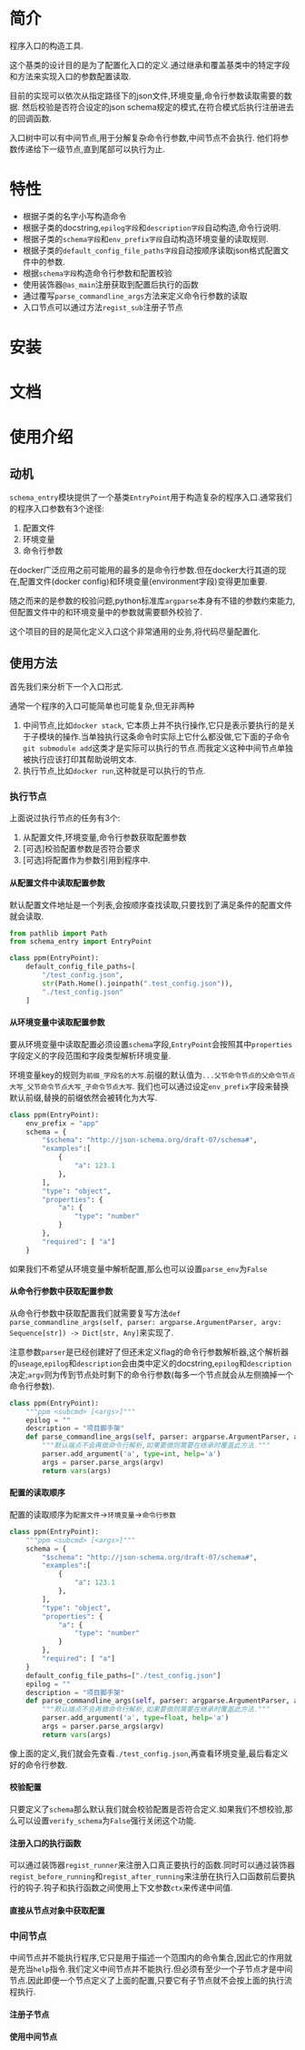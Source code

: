 # 简介

程序入口的构造工具.

这个基类的设计目的是为了配置化入口的定义.通过继承和覆盖基类中的特定字段和方法来实现入口的参数配置读取.

目前的实现可以依次从指定路径下的json文件,环境变量,命令行参数读取需要的数据.
然后校验是否符合设定的json schema规定的模式,在符合模式后执行注册进去的回调函数.

入口树中可以有中间节点,用于分解复杂命令行参数,中间节点不会执行.
他们将参数传递给下一级节点,直到尾部可以执行为止.

# 特性

+ 根据子类的名字小写构造命令
+ 根据子类的docstring,`epilog字段`和`description字段`自动构造,命令行说明.
+ 根据子类的`schema字段`和`env_prefix字段`自动构造环境变量的读取规则.
+ 根据子类的`default_config_file_paths字段`自动按顺序读取json格式配置文件中的参数.
+ 根据`schema字段`构造命令行参数和配置校验
+ 使用装饰器`@as_main`注册获取到配置后执行的函数
+ 通过覆写`parse_commandline_args`方法来定义命令行参数的读取
+ 入口节点可以通过方法`regist_sub`注册子节点

# 安装

# 文档

# 使用介绍

## 动机

`schema_entry`模块提供了一个基类`EntryPoint`用于构造复杂的程序入口.通常我们的程序入口参数有3个途径:

1. 配置文件
2. 环境变量
3. 命令行参数

在docker广泛应用之前可能用的最多的是命令行参数.但在docker大行其道的现在,配置文件(docker config)和环境变量(environment字段)变得更加重要.

随之而来的是参数的校验问题,python标准库`argparse`本身有不错的参数约束能力,但配置文件中的和环境变量中的参数就需要额外校验了.

这个项目的目的是简化定义入口这个非常通用的业务,将代码尽量配置化.

## 使用方法

首先我们来分析下一个入口形式.

通常一个程序的入口可能简单也可能复杂,但无非两种

1. 中间节点,比如`docker stack`, 它本质上并不执行操作,它只是表示要执行的是关于子模块的操作.当单独执行这条命令时实际上它什么都没做,它下面的子命令`git submodule add`这类才是实际可以执行的节点.而我定义这种中间节点单独被执行应该打印其帮助说明文本.
2. 执行节点,比如`docker run`,这种就是可以执行的节点.

### 执行节点

上面说过执行节点的任务有3个:

1. 从配置文件,环境变量,命令行参数获取配置参数
2. [可选]校验配置参数是否符合要求
3. [可选]将配置作为参数引用到程序中.

#### 从配置文件中读取配置参数

默认配置文件地址是一个列表,会按顺序查找读取,只要找到了满足条件的配置文件就会读取.

```python
from pathlib import Path
from schema_entry import EntryPoint

class ppm(EntryPoint):
    default_config_file_paths=[
        "/test_config.json",
        str(Path.Home().joinpath(".test_config.json")),
        "./test_config.json"
    ]

```

#### 从环境变量中读取配置参数

要从环境变量中读取配置必须设置`schema`字段,`EntryPoint`会按照其中`properties`字段定义的字段范围和字段类型解析环境变量.

环境变量key的规则为`前缀_字段名的大写`.前缀的默认值为`...父节命令节点的父命令节点大写_父节命令节点大写_子命令节点大写`.
我们也可以通过设定`env_prefix`字段来替换默认前缀,替换的前缀依然会被转化为大写.

```python
class ppm(EntryPoint):
    env_prefix = "app"
    schema = {
        "$schema": "http://json-schema.org/draft-07/schema#",
        "examples":[
            {
                "a": 123.1
            },
        ],
        "type": "object",
        "properties": {
            "a": {
                "type": "number"
            }
        },
        "required": [ "a"]
    }
```

如果我们不希望从环境变量中解析配置,那么也可以设置`parse_env`为`False`

#### 从命令行参数中获取配置参数

从命令行参数中获取配置我们就需要复写方法`def parse_commandline_args(self, parser: argparse.ArgumentParser, argv: Sequence[str]) -> Dict[str, Any]`来实现了.

注意参数`parser`是已经创建好了但还未定义flag的命令行参数解析器,这个解析器的`useage`,`epilog`和`description`会由类中定义的docstring,`epilog`和`description`决定;`argv`则为传到节点处时剩下的命令行参数(每多一个节点就会从左侧摘掉一个命令行参数).

```python
class ppm(EntryPoint):
    """ppm <subcmd> [<args>]"""
    epilog = ""
    description = "项目脚手架"
    def parse_commandline_args(self, parser: argparse.ArgumentParser, argv: Sequence[str]) -> Dict[str, Any]:
        """默认端点不会再做命令行解析,如果要做则需要在继承时覆盖此方法."""
        parser.add_argument('a', type=int, help='a')
        args = parser.parse_args(argv)
        return vars(args)
```

#### 配置的读取顺序

配置的读取顺序为`配置文件`->`环境变量`->`命令行参数`

```python
class ppm(EntryPoint):
    """ppm <subcmd> [<args>]"""
    schema = {
        "$schema": "http://json-schema.org/draft-07/schema#",
        "examples":[
            {
                "a": 123.1
            },
        ],
        "type": "object",
        "properties": {
            "a": {
                "type": "number"
            }
        },
        "required": [ "a"]
    }
    default_config_file_paths=["./test_config.json"]
    epilog = ""
    description = "项目脚手架"
    def parse_commandline_args(self, parser: argparse.ArgumentParser, argv: Sequence[str]) -> Dict[str, Any]:
        """默认端点不会再做命令行解析,如果要做则需要在继承时覆盖此方法."""
        parser.add_argument('a', type=float, help='a')
        args = parser.parse_args(argv)
        return vars(args)
```

像上面的定义,我们就会先查看`./test_config.json`,再查看环境变量,最后看定义好的命令行参数.

#### 校验配置

只要定义了`schema`那么默认我们就会校验配置是否符合定义.如果我们不想校验,那么可以设置`verify_schema`为`False`强行关闭这个功能.

#### 注册入口的执行函数

可以通过装饰器`regist_runner`来注册入口真正要执行的函数.同时可以通过装饰器`regist_before_running`和`regist_after_running`来注册在执行入口函数前后要执行的钩子.钩子和执行函数之间使用上下文参数`ctx`来传递中间值.



#### 直接从节点对象中获取配置

### 中间节点

中间节点并不能执行程序,它只是用于描述一个范围内的命令集合,因此它的作用就是充当`help`指令.我们定义中间节点并不能执行.但必须有至少一个子节点才是中间节点.因此即便一个节点定义了上面的配置,只要它有子节点就不会按上面的执行流程执行.


#### 注册子节点

#### 使用中间节点